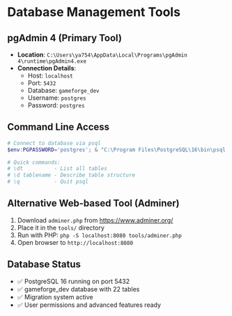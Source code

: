 # Database Management Tools

## pgAdmin 4 (Primary Tool)
- **Location**: `C:\Users\ya754\AppData\Local\Programs\pgAdmin 4\runtime\pgAdmin4.exe`
- **Connection Details**:
  - Host: `localhost`
  - Port: `5432`
  - Database: `gameforge_dev`
  - Username: `postgres`
  - Password: `postgres`

## Command Line Access
```powershell
# Connect to database via psql
$env:PGPASSWORD='postgres'; & "C:\Program Files\PostgreSQL\16\bin\psql.exe" -U postgres -h localhost -p 5432 -d gameforge_dev

# Quick commands:
# \dt          - List all tables
# \d tablename - Describe table structure
# \q           - Quit psql
```

## Alternative Web-based Tool (Adminer)
1. Download `adminer.php` from https://www.adminer.org/
2. Place it in the `tools/` directory
3. Run with PHP: `php -S localhost:8080 tools/adminer.php`
4. Open browser to `http://localhost:8080`

## Database Status
- ✅ PostgreSQL 16 running on port 5432
- ✅ gameforge_dev database with 22 tables
- ✅ Migration system active
- ✅ User permissions and advanced features ready